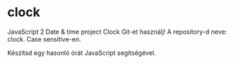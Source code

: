 # clock
JavaScript 2 Date &amp; time project
Clock
Git-et használj! A repository-d neve: clock. Case sensitive-en.

Készítsd egy hasonló órát JavaScript segítségével.
